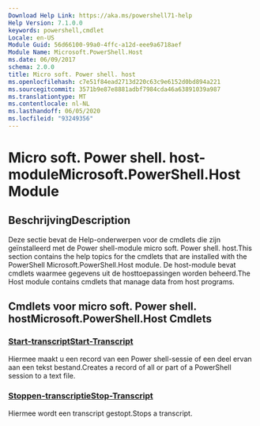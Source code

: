 ```yaml
---
Download Help Link: https://aka.ms/powershell71-help
Help Version: 7.1.0.0
keywords: powershell,cmdlet
Locale: en-US
Module Guid: 56d66100-99a0-4ffc-a12d-eee9a6718aef
Module Name: Microsoft.PowerShell.Host
ms.date: 06/09/2017
schema: 2.0.0
title: Micro soft. Power shell. host
ms.openlocfilehash: c7e51f84ead2713d220c63c9e6152d0bd894a221
ms.sourcegitcommit: 3571b9e87e8881adbf7984cda46a63891039a987
ms.translationtype: MT
ms.contentlocale: nl-NL
ms.lasthandoff: 06/05/2020
ms.locfileid: "93249356"
---
```

# <span data-ttu-id="678f7-103">Micro soft. Power shell. host-module</span><span class="sxs-lookup"><span data-stu-id="678f7-103">Microsoft.PowerShell.Host Module</span></span>

## <span data-ttu-id="678f7-104">Beschrijving</span><span class="sxs-lookup"><span data-stu-id="678f7-104">Description</span></span>

<span data-ttu-id="678f7-105">Deze sectie bevat de Help-onderwerpen voor de cmdlets die zijn geïnstalleerd met de Power shell-module micro soft. Power shell. host.</span><span class="sxs-lookup"><span data-stu-id="678f7-105">This section contains the help topics for the cmdlets that are installed with the PowerShell Microsoft.PowerShell.Host module.</span></span> <span data-ttu-id="678f7-106">De host-module bevat cmdlets waarmee gegevens uit de hosttoepassingen worden beheerd.</span><span class="sxs-lookup"><span data-stu-id="678f7-106">The Host module contains cmdlets that manage data from host programs.</span></span>

## <span data-ttu-id="678f7-107">Cmdlets voor micro soft. Power shell. host</span><span class="sxs-lookup"><span data-stu-id="678f7-107">Microsoft.PowerShell.Host Cmdlets</span></span>

### [<span data-ttu-id="678f7-108">Start-transcript</span><span class="sxs-lookup"><span data-stu-id="678f7-108">Start-Transcript</span></span>](Start-Transcript.md)
<span data-ttu-id="678f7-109">Hiermee maakt u een record van een Power shell-sessie of een deel ervan aan een tekst bestand.</span><span class="sxs-lookup"><span data-stu-id="678f7-109">Creates a record of all or part of a PowerShell session to a text file.</span></span>

### [<span data-ttu-id="678f7-110">Stoppen-transcriptie</span><span class="sxs-lookup"><span data-stu-id="678f7-110">Stop-Transcript</span></span>](Stop-Transcript.md)
<span data-ttu-id="678f7-111">Hiermee wordt een transcript gestopt.</span><span class="sxs-lookup"><span data-stu-id="678f7-111">Stops a transcript.</span></span>

